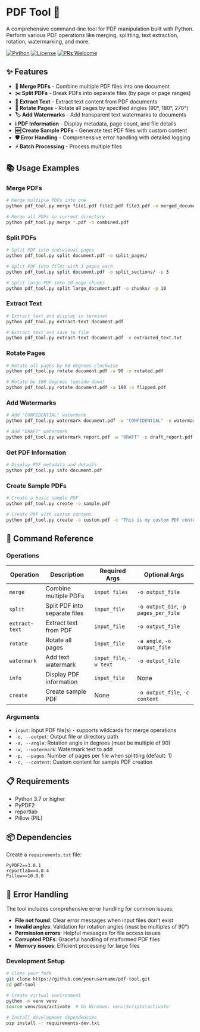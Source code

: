 
# PDF Tool 🔧

A comprehensive command-line tool for PDF manipulation built with Python. Perform various PDF operations like merging, splitting, text extraction, rotation, watermarking, and more.

[![Python](https://img.shields.io/badge/Python-3.7%2B-blue)](https://www.python.org/)
[![License](https://img.shields.io/badge/License-MIT-green.svg)](LICENSE)
[![PRs Welcome](https://img.shields.io/badge/PRs-welcome-brightgreen.svg)](CONTRIBUTING.md)

## ✨ Features

- **📄 Merge PDFs** - Combine multiple PDF files into one document
- **✂️ Split PDFs** - Break PDFs into separate files (by page or page ranges)
- **📝 Extract Text** - Extract text content from PDF documents
- **🔄 Rotate Pages** - Rotate all pages by specified angles (90°, 180°, 270°)
- **🏷️ Add Watermarks** - Add transparent text watermarks to documents
- **ℹ️ PDF Information** - Display metadata, page count, and file details
- **🆕 Create Sample PDFs** - Generate test PDF files with custom content
- **🛡️ Error Handling** - Comprehensive error handling with detailed logging
- **⚡ Batch Processing** - Process multiple files 
## 📚 Usage Examples

### Merge PDFs
```bash
# Merge multiple PDFs into one
python pdf_tool.py merge file1.pdf file2.pdf file3.pdf -o merged_document.pdf

# Merge all PDFs in current directory
python pdf_tool.py merge *.pdf -o combined.pdf
```

### Split PDFs
```bash
# Split PDF into individual pages
python pdf_tool.py split document.pdf -o split_pages/

# Split PDF into files with 3 pages each
python pdf_tool.py split document.pdf -o split_sections/ -p 3

# Split large PDF into 10-page chunks
python pdf_tool.py split large_document.pdf -o chunks/ -p 10
```

### Extract Text
```bash
# Extract text and display in terminal
python pdf_tool.py extract-text document.pdf

# Extract text and save to file
python pdf_tool.py extract-text document.pdf -o extracted_text.txt
```

### Rotate Pages
```bash
# Rotate all pages by 90 degrees clockwise
python pdf_tool.py rotate document.pdf -a 90 -o rotated.pdf

# Rotate by 180 degrees (upside down)
python pdf_tool.py rotate document.pdf -a 180 -o flipped.pdf
```

### Add Watermarks
```bash
# Add "CONFIDENTIAL" watermark
python pdf_tool.py watermark document.pdf -w "CONFIDENTIAL" -o watermarked.pdf

# Add "DRAFT" watermark
python pdf_tool.py watermark report.pdf -w "DRAFT" -o draft_report.pdf
```

### Get PDF Information
```bash
# Display PDF metadata and details
python pdf_tool.py info document.pdf
```

### Create Sample PDFs
```bash
# Create a basic sample PDF
python pdf_tool.py create -o sample.pdf

# Create PDF with custom content
python pdf_tool.py create -o custom.pdf -c "This is my custom PDF content with multiple lines"
```

## 🔧 Command Reference

### Operations

| Operation | Description | Required Args | Optional Args |
|-----------|-------------|---------------|---------------|
| `merge` | Combine multiple PDFs | `input files` | `-o output_file` |
| `split` | Split PDF into separate files | `input_file` | `-o output_dir`, `-p pages_per_file` |
| `extract-text` | Extract text from PDF | `input_file` | `-o output_file` |
| `rotate` | Rotate all pages | `input_file` | `-a angle`, `-o output_file` |
| `watermark` | Add text watermark | `input_file`, `-w text` | `-o output_file` |
| `info` | Display PDF information | `input_file` | None |
| `create` | Create sample PDF | None | `-o output_file`, `-c content` |

### Arguments

- `input`: Input PDF file(s) - supports wildcards for merge operations
- `-o, --output`: Output file or directory path
- `-a, --angle`: Rotation angle in degrees (must be multiple of 90)
- `-w, --watermark`: Watermark text to add
- `-p, --pages`: Number of pages per file when splitting (default: 1)
- `-c, --content`: Custom content for sample PDF creation

## 📋 Requirements

- Python 3.7 or higher
- PyPDF2
- reportlab
- Pillow (PIL)

## 📦 Dependencies

Create a `requirements.txt` file:
```
PyPDF2==3.0.1
reportlab==4.0.4
Pillow==10.0.0
```

## 🐛 Error Handling

The tool includes comprehensive error handling for common issues:

- **File not found**: Clear error messages when input files don't exist
- **Invalid angles**: Validation for rotation angles (must be multiples of 90°)
- **Permission errors**: Helpful messages for file access issues
- **Corrupted PDFs**: Graceful handling of malformed PDF files
- **Memory issues**: Efficient processing for large files

### Development Setup

```bash
# Clone your fork
git clone https://github.com/yourusername/pdf-tool.git
cd pdf-tool

# Create virtual environment
python -m venv venv
source venv/bin/activate  # On Windows: venv\Scripts\activate

# Install development dependencies
pip install -r requirements-dev.txt
```

